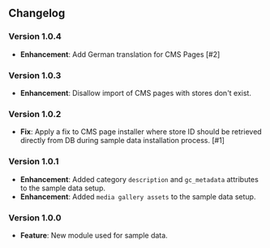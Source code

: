 ## Changelog

### Version 1.0.4
- **Enhancement**: Add German translation for CMS Pages [#2]

### Version 1.0.3
- **Enhancement**: Disallow import of CMS pages with stores don't exist.

### Version 1.0.2
- **Fix**: Apply a fix to CMS page installer where store ID should be retrieved directly from DB during sample data installation process. [#1]

### Version 1.0.1
- **Enhancement**: Added category `description` and `gc_metadata` attributes to the sample data setup.
- **Enhancement**: Added `media gallery assets` to the sample data setup.

### Version 1.0.0
- **Feature**: New module used for sample data.

